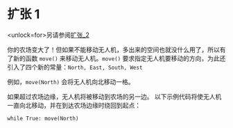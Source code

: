 # 扩张 1
<unlock=for>另请参阅[扩张_2](docs/unlocks/expand_2.md)

</unlock>你的农场变大了！但如果不能移动无人机，多出来的空间也就没什么用了，所以有了新的函数 `move()` 来移动无人机。`move()` 要求指定无人机要移动的方向，为此还引入了四个新的常量：`North, East, South, West`

例如，`move(North)` 会将无人机向北移动一格。

如果超过农场边缘，无人机将被移动到农场的另一边。
以下示例代码将使无人机一直向北移动，并在到达农场边缘时绕回到起点：

`while True:
	move(North)`
